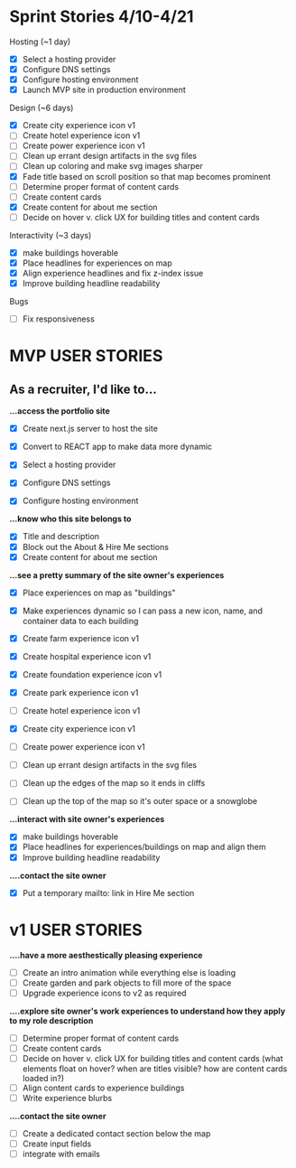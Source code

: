 # Sprint Stories 4/10-4/21

Hosting (~1 day)
- [x] Select a hosting provider
- [x] Configure DNS settings
- [x] Configure hosting environment
- [x] Launch MVP site in production environment

Design (~6 days)
- [x] Create city experience icon v1
- [ ] Create hotel experience icon v1
- [ ] Create power experience icon v1
- [ ] Clean up errant design artifacts in the svg files
- [ ] Clean up coloring and make svg images sharper
- [x] Fade title based on scroll position so that map becomes prominent
- [ ] Determine proper format of content cards 
- [ ] Create content cards
- [x] Create content for about me section
- [ ] Decide on hover v. click UX for building titles and content cards 

Interactivity (~3 days)
- [x] make buildings hoverable
- [x] Place headlines for experiences on map 
- [x] Align experience headlines and fix z-index issue
- [x] Improve building headline readability

Bugs
- [ ] Fix responsiveness


# MVP USER STORIES
## As a recruiter, I'd like to...
**...access the portfolio site**
- [x] Create next.js server to host the site
- [x] Convert to REACT app to make data more dynamic
- [x] Select a hosting provider
- [x] Configure DNS settings
- [x] Configure hosting environment


**...know who this site belongs to** 
- [x] Title and description
- [x] Block out the About & Hire Me sections
- [x] Create content for about me section

**...see a pretty summary of the site owner's experiences**
- [x] Place experiences on map as "buildings"
- [x] Make experiences dynamic so I can pass a new icon, name, and container data to each building
- [x] Create farm experience icon v1
- [x] Create hospital experience icon v1
- [x] Create foundation experience icon v1
- [x] Create park experience icon v1
- [ ] Create hotel experience icon v1
- [x] Create city experience icon v1
- [ ] Create power experience icon v1
- [ ] Clean up errant design artifacts in the svg files
- [ ] Clean up the edges of the map so it ends in cliffs
- [ ] Clean up the top of the map so it's outer space or a snowglobe


**...interact with site owner's experiences**
- [x] make buildings hoverable
- [x] Place headlines for experiences/buildings on map and align them
- [x] Improve building headline readability

**....contact the site owner**
- [x] Put a temporary mailto: link in Hire Me section


# v1 USER STORIES
**....have a more aesthestically pleasing experience**

- [ ] Create an intro animation while everything else is loading
- [ ] Create garden and park objects to fill more of the space
- [ ] Upgrade experience icons to v2 as required

**....explore site owner's work experiences to understand how they apply to my role description**
- [ ] Determine proper format of content cards 
- [ ] Create content cards
- [ ] Decide on hover v. click UX for building titles and content cards 
    (what elements float on hover? when are titles visible? how are content cards loaded in?)
- [ ] Align content cards to experience buildings
- [ ] Write experience blurbs

**....contact the site owner**
- [ ] Create a dedicated contact section below the map
- [ ] Create input fields
- [ ] integrate with emails